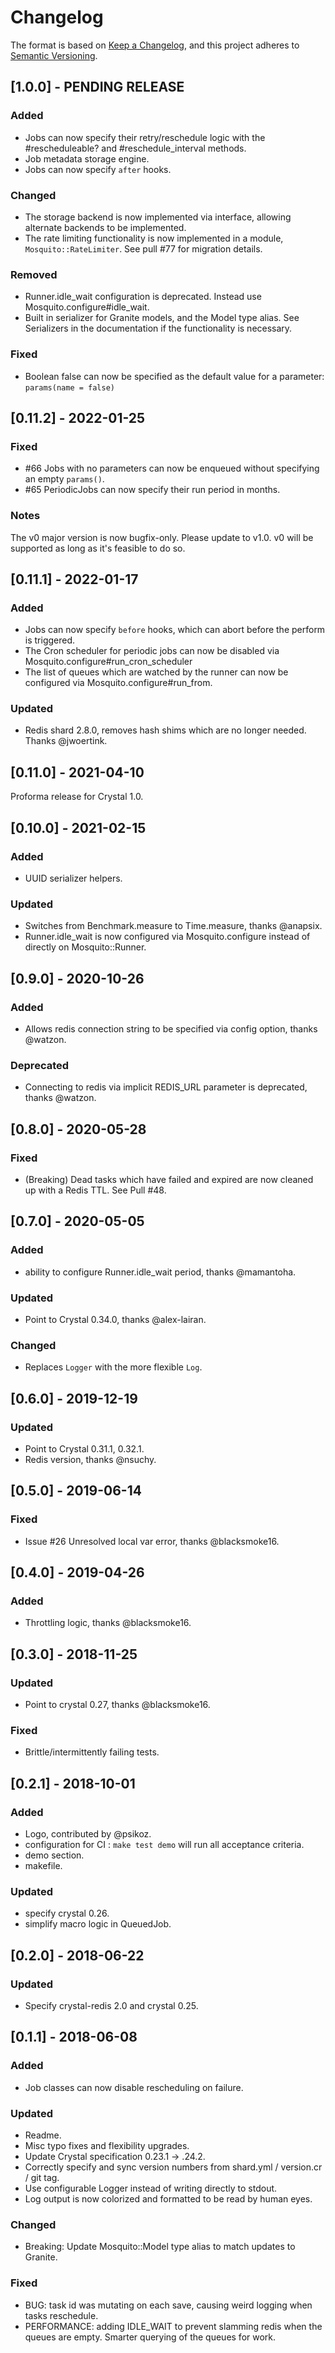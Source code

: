 # Changelog


The format is based on [Keep a Changelog](https://keepachangelog.com/en/1.0.0/),
and this project adheres to [Semantic Versioning](https://semver.org/spec/v2.0.0.html).

## [1.0.0] - PENDING RELEASE
### Added
- Jobs can now specify their retry/reschedule logic with the #rescheduleable? and #reschedule_interval methods.
- Job metadata storage engine.
- Jobs can now specify `after` hooks.

### Changed
- The storage backend is now implemented via interface, allowing alternate backends to be implemented.
- The rate limiting functionality is now implemented in a module, `Mosquito::RateLimiter`. See pull #77 for migration details.

### Removed
- Runner.idle_wait configuration is deprecated. Instead use Mosquito.configure#idle_wait.
- Built in serializer for Granite models, and the Model type alias. See Serializers in the documentation if the functionality is necessary.

### Fixed
- Boolean false can now be specified as the default value for a parameter: `params(name = false)`

## [0.11.2] - 2022-01-25
### Fixed
- #66 Jobs with no parameters can now be enqueued without specifying an empty `params()`.
- #65 PeriodicJobs can now specify their run period in months.

### Notes
The v0 major version is now bugfix-only. Please update to v1.0. v0 will be supported as long as it's feasible to do so.

## [0.11.1] - 2022-01-17
### Added
- Jobs can now specify `before` hooks, which can abort before the perform is triggered.
- The Cron scheduler for periodic jobs can now be disabled via Mosquito.configure#run_cron_scheduler
- The list of queues which are watched by the runner can now be configured via Mosquito.configure#run_from.

### Updated
- Redis shard 2.8.0, removes hash shims which are no longer needed. Thanks @jwoertink.

## [0.11.0] - 2021-04-10
Proforma release for Crystal 1.0.

## [0.10.0] - 2021-02-15
### Added
- UUID serializer helpers.

### Updated
- Switches from Benchmark.measure to Time.measure, thanks @anapsix.
- Runner.idle_wait is now configured via Mosquito.configure instead of directly on Mosquito::Runner.

## [0.9.0] - 2020-10-26
### Added
- Allows redis connection string to be specified via config option, thanks @watzon.

### Deprecated
- Connecting to redis via implicit REDIS_URL parameter is deprecated, thanks @watzon.

## [0.8.0] - 2020-05-28
### Fixed
- (Breaking) Dead tasks which have failed and expired are now cleaned up with a Redis TTL. See Pull #48.

## [0.7.0] - 2020-05-05
### Added
- ability to configure Runner.idle_wait period, thanks @mamantoha.

### Updated
- Point to Crystal 0.34.0, thanks @alex-lairan.

### Changed
- Replaces `Logger` with the more flexible `Log`.

## [0.6.0] - 2019-12-19
### Updated
- Point to Crystal 0.31.1, 0.32.1.
- Redis version, thanks @nsuchy.

## [0.5.0] - 2019-06-14
### Fixed
- Issue #26 Unresolved local var error, thanks @blacksmoke16.

## [0.4.0] - 2019-04-26
### Added
- Throttling logic, thanks @blacksmoke16.

## [0.3.0] - 2018-11-25
### Updated
- Point to crystal 0.27, thanks @blacksmoke16.

### Fixed
- Brittle/intermittently failing tests.

## [0.2.1] - 2018-10-01

### Added
- Logo, contributed by @psikoz.
- configuration for CI : `make test demo` will run all acceptance criteria.
- demo section.
- makefile.

### Updated
- specify crystal 0.26.
- simplify macro logic in QueuedJob.

## [0.2.0] - 2018-06-22
### Updated
- Specify crystal-redis 2.0 and crystal 0.25.

## [0.1.1] - 2018-06-08

### Added
- Job classes can now disable rescheduling on failure.

### Updated
- Readme.
- Misc typo fixes and flexibility upgrades.
- Update Crystal specification 0.23.1 -> .24.2.
- Correctly specify and sync version numbers from shard.yml / version.cr / git tag.
- Use configurable Logger instead of writing directly to stdout.
- Log output is now colorized and formatted to be read by human eyes.

### Changed
- Breaking: Update Mosquito::Model type alias to match updates to Granite.

### Fixed
- BUG: task id was mutating on each save, causing weird logging when tasks reschedule.
- PERFORMANCE: adding IDLE_WAIT to prevent slamming redis when the queues are empty. Smarter querying of the queues for work.
